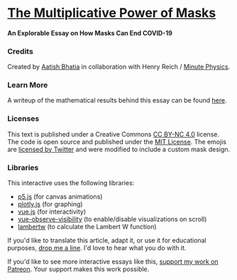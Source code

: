 # [The Multiplicative Power of Masks](https://aatishb.com/maskmath/)
#### An Explorable Essay on How Masks Can End COVID-19

### Credits
Created by [Aatish Bhatia](https://aatishb.com/) in collaboration with Henry Reich / [Minute Physics](http://www.youtube.com/minutephysics).

### Learn More
A writeup of the mathematical results behind this essay can be found [here](https://github.com/aatishb/maskmath/blob/master/model/mathmodel.ipynb).

### Licenses
This text is published under a Creative Commons [CC BY-NC 4.0](https://creativecommons.org/licenses/by-nc/4.0/) license. The code is open source and published under the [MIT License](https://github.com/aatishb/maskmath/blob/master/LICENSE). The emojis are [licensed by Twitter](https://twemoji.twitter.com/) and were modified to include a custom mask design. 

### Libraries
This interactive uses the following libraries:
- [p5.js](https://p5js.org/) (for canvas animations)
- [plotly.js](https://plotly.com/javascript/) (for graphing)
- [vue.js](https://vuejs.org/) (for interactivity)
- [vue-observe-visibility](https://github.com/Akryum/vue-observe-visibility) (to enable/disable visualizations on scroll)
- [lambertw](https://github.com/protobi/lambertw) (to calculate the Lambert W function)

If you'd like to translate this article, adapt it, or use it for educational purposes, [drop me a line](https://aatishb.com/). I'd love to hear what you do with it.

If you'd like to see more interactive essays like this, [support my work on Patreon](https://www.patreon.com/aatishb). Your support makes this work possible. 
